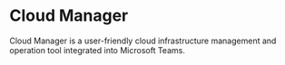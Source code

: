 # Cloud Manager

Cloud Manager is a user-friendly cloud infrastructure management and operation tool integrated into Microsoft Teams.
